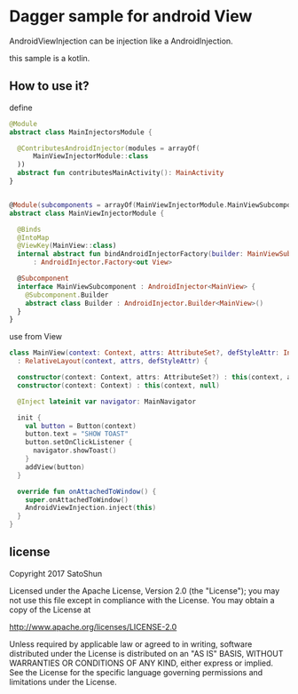 # Dagger sample for android View

AndroidViewInjection can be injection like a AndroidInjection.

this sample is a kotlin.


## How to use it?

define

```kotlin
@Module
abstract class MainInjectorsModule {

  @ContributesAndroidInjector(modules = arrayOf(
      MainViewInjectorModule::class
  ))
  abstract fun contributesMainActivity(): MainActivity
}


@Module(subcomponents = arrayOf(MainViewInjectorModule.MainViewSubcomponent::class))
abstract class MainViewInjectorModule {

  @Binds
  @IntoMap
  @ViewKey(MainView::class)
  internal abstract fun bindAndroidInjectorFactory(builder: MainViewSubcomponent.Builder)
      : AndroidInjector.Factory<out View>

  @Subcomponent
  interface MainViewSubcomponent : AndroidInjector<MainView> {
    @Subcomponent.Builder
    abstract class Builder : AndroidInjector.Builder<MainView>()
  }
}
```

use from View

```kotlin
class MainView(context: Context, attrs: AttributeSet?, defStyleAttr: Int)
  : RelativeLayout(context, attrs, defStyleAttr) {

  constructor(context: Context, attrs: AttributeSet?) : this(context, attrs, 0)
  constructor(context: Context) : this(context, null)

  @Inject lateinit var navigator: MainNavigator

  init {
    val button = Button(context)
    button.text = "SHOW TOAST"
    button.setOnClickListener {
      navigator.showToast()
    }
    addView(button)
  }

  override fun onAttachedToWindow() {
    super.onAttachedToWindow()
    AndroidViewInjection.inject(this)
  }
}

```


## license

Copyright 2017 SatoShun

Licensed under the Apache License, Version 2.0 (the "License");
you may not use this file except in compliance with the License.
You may obtain a copy of the License at

   http://www.apache.org/licenses/LICENSE-2.0

Unless required by applicable law or agreed to in writing, software
distributed under the License is distributed on an "AS IS" BASIS,
WITHOUT WARRANTIES OR CONDITIONS OF ANY KIND, either express or implied.
See the License for the specific language governing permissions and
limitations under the License.
